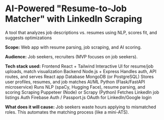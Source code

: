 # AI-Powered "Resume-to-Job Matcher" with LinkedIn Scraping
 A tool that analyzes job descriptions vs. resumes using NLP, scores fit, and suggests optimizations

**Scope:** Web app with resume parsing, job scraping, and AI scoring.

**Audience:** Job seekers, recruiters (MVP focuses on job seekers).

**Tech stack used:**
        Frontend	      React + Tailwind	                  Interactive UI for resume/job uploads, match visualization
        Backend	        Node.js + Express	                  Handles auth, API routes, and serves React app
        Database	      MongoDB (or PostgreSQL)	            Stores user profiles, resumes, and job matches
        AI/ML	          Python (Flask/FastAPI microservice)	Runs NLP (spaCy, Hugging Face), resume parsing, and scoring
        Scraping	      Puppeteer (Node) or Scrapy (Python)	Fetches LinkedIn job listings
        Auth	          Firebase Auth / Passport.js	        OAuth for LinkedIn/Google login

**What does it will cause:**
      Job seekers waste hours applying to mismatched roles. This automates the matching process (like a mini-ATS).
